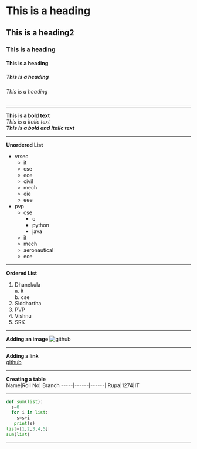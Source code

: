 # This is a heading
## This is a heading2
### This is a heading
#### This is a heading
##### This is a heading
###### This is a heading

-------------------------------------------------------------------------------------------------------

**This is a bold text**  
*This is a italic text*  
***This is a bold and italic text***  

--------------------------------------------------------------------------------------------------------

**Unordered List**  
- vrsec
  + it
  + cse
  + ece
  + civil
  + mech
  + eie
  + eee
- pvp
  + cse
    - c
    - python
    - java
  + it
  + mech
  + aeronautical
  + ece

-------------------------------------------------------------------------------------------------------------

**Ordered List** 
1. Dhanekula  
  a. it  
  b. cse   
2. Siddhartha
3. PVP
4. Vishnu
5. SRK

--------------------------------------------------------------------------------------------------------------

**Adding an image**
![github](https://github.githubassets.com/images/modules/logos_page/GitHub-Mark.png)

---------------------------------------------------------------------------------------------------------------

**Adding a link**    
[github](https://github.com/)

--------------------------------------------------------------------------------------------------------------

**Creating a table**  
Name|Roll No| Branch
-----|------|------|
Rupa|1274|IT

--------------------------------------------------------------------------------------------------------------

```PYTHON  
def sum(list):
  s=0
  for i in list:
    s=s+i
   print(s)
list=[1,2,3,4,5]
sum(list)

```

------------------------------------------------------------------------------------------------------------------

































































